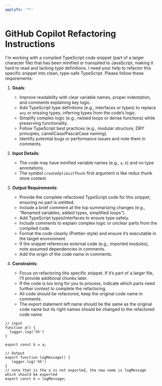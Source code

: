 ```yaml
---
applyTo: '**'
---
```


# GitHub Copilot Refactoring Instructions


I'm working with a compiled TypeScript code snippet (part of a larger character file) that has been minified or transpiled to JavaScript, making it hard to read and lacking type definitions. I need your help to refactor this specific snippet into clean, type-safe TypeScript. Please follow these requirements:

1. **Goals**:
   - Improve readability with clear variable names, proper indentation, and comments explaining key logic.
   - Add TypeScript type definitions (e.g., interfaces or types) to replace `any` or missing types, inferring types from the code’s logic.
   - Simplify complex logic (e.g., nested loops or dense functions) while preserving functionality.
   - Follow TypeScript best practices (e.g., modular structure, DRY principles, camelCase/PascalCase naming).
   - Identify potential bugs or performance issues and note them in comments.

2. **Input Details**:
   - The code may have minified variable names (e.g., `a`, `b`) and no type annotations.
   - The symbol `createOptimistThunk` first argument is like redux thunk store context.

3. **Output Requirements**:
   - Provide the complete refactored TypeScript code for this snippet, ensuring no part is omitted.
   - Include a brief comment at the top summarizing changes (e.g., “Renamed variables, added types, simplified loops”).
   - Add TypeScript types/interfaces to ensure type safety.
   - Include comments to explain complex logic or unclear parts from the compiled code.
   - Format the code cleanly (Prettier-style) and ensure it’s executable in the target environment.
   - If the snippet references external code (e.g., imported modules), note assumed dependencies in comments.
   - Add the origin of the code name in comments.

4. **Constraints**:
   - Focus on refactoring this specific snippet. If it’s part of a larger file, I’ll provide additional chunks later.
   - If the code is too long for you to process, indicate which parts need further context to complete the refactoring.
   - All code should be refactored, keep the original code name in comments.
   - The export statement left name should be the same as the original code name but its right names should be changed to the refactored code name.

```example
// input
function a() {
  logger.log('hh')
}

export const b = a;

// Output
export function logMessage() {
   logger.log('hh')
}
// note that is the a is not exported, the new name is logMessage which should be exported
export const b = logMessage;
```
